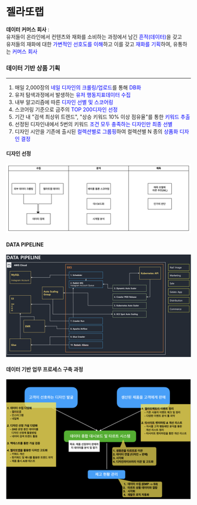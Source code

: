# 젤라또랩
  **데이터 커머스 회사** :\
    유저들이 온라인에서 컨텐츠와 재화를 소비하는 과정에서 남긴 <span style="color:blue">흔적(데이터)</span>을 갖고\
    유저들의 재화에 대한 <span style="color:blue">가변적인 선호도를 이해</span>하고 이를 갖고 <span style="color:blue">재화를 기획</span>하여, 유통하는 <span style="color:blue">커머스 회사</span>

### 데이터 기반 상품 기획
-----
1. 매일 2,000장의 <span style="color:blue">네일 디자인의 크롤링/업로드</span>를 통해 <span style="color:blue">DB화</span>
2. 유저 탐색과정에서 발생하는 <span style="color:blue">유저 행동지표데이터 수집</span>
3. 내부 알고리즘에 따른 <span style="color:blue">디자인 선별 및 스코어링</span>
4. 스코어링 기준으로 금주의 <span style="color:blue">TOP 200디자인 선정</span>
5. 기간 내 "검색 최상위 트렌드", "상승 키워드 10% 이상 점유율"를 통한 <span style="color:blue">키워드 추출</span>
6. 선정된 디자인내에서 5번의 키워드 <span style="color:blue">조건 모두 충족하는 디자인만 최종 선별</span>
7. 디자인 시안을 기존에 출시된 <span style="color:blue">컬렉션별로 그룹핑</span>하여 컬렉션별 N 종의 <span style="color:blue">상품화 디자인 결정</span>

  
#### 디자인 선정

<img src="images/gelato01.png" />

#### DATA PIPELINE
<img src="images/gelato03.png" />

#### 데이터 기반 업무 프로세스 구축 과정
<img src="images/gelato02.png" />
